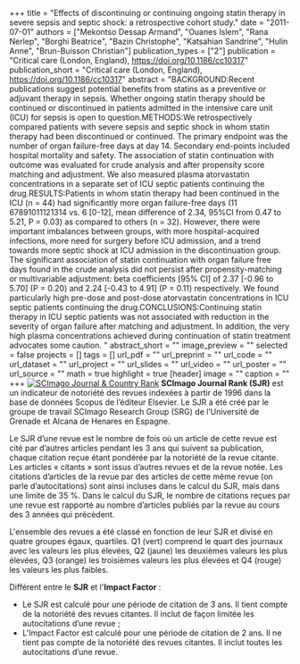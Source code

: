 +++
title = "Effects of discontinuing or continuing ongoing statin therapy in severe sepsis and septic shock: a retrospective cohort study."
date = "2011-07-01"
authors = ["Mekontso Dessap Armand", "Ouanes Islem", "Rana Nerlep", "Borghi Beatrice", "Bazin Christophe", "Katsahian Sandrine", "Hulin Anne", "Brun-Buisson Christian"]
publication_types = ["2"]
publication = "Critical care (London, England), https://doi.org/10.1186/cc10317"
publication_short = "Critical care (London, England), https://doi.org/10.1186/cc10317"
abstract = "BACKGROUND:Recent publications suggest potential benefits from statins as a preventive or adjuvant therapy in sepsis. Whether ongoing statin therapy should be continued or discontinued in patients admitted in the intensive care unit (ICU) for sepsis is open to question.METHODS:We retrospectively compared patients with severe sepsis and septic shock in whom statin therapy had been discontinued or continued. The primary endpoint was the number of organ failure-free days at day 14. Secondary end-points included hospital mortality and safety. The association of statin continuation with outcome was evaluated for crude analysis and after propensity score matching and adjustment. We also measured plasma atorvastatin concentrations in a separate set of ICU septic patients continuing the drug.RESULTS:Patients in whom statin therapy had been continued in the ICU (n = 44) had significantly more organ failure-free days (11 67891011121314 vs. 6 [0-12], mean difference of 2.34, 95%CI from 0.47 to 5.21, P = 0.03) as compared to others (n = 32). However, there were important imbalances between groups, with more hospital-acquired infections, more need for surgery before ICU admission, and a trend towards more septic shock at ICU admission in the discontinuation group. The significant association of statin continuation with organ failure free days found in the crude analysis did not persist after propensity-matching or multivariable adjustment: beta coefficients [95% CI] of 2.37 [-0.96 to 5.70] (P = 0.20) and 2.24 [-0.43 to 4.91] (P = 0.11) respectively. We found particularly high pre-dose and post-dose atorvastatin concentrations in ICU septic patients continuing the drug.CONCLUSIONS:Continuing statin therapy in ICU septic patients was not associated with reduction in the severity of organ failure after matching and adjustment. In addition, the very high plasma concentrations achieved during continuation of statin treatment advocates some caution. "
abstract_short = ""
image_preview = ""
selected = false
projects = []
tags = []
url_pdf = ""
url_preprint = ""
url_code = ""
url_dataset = ""
url_project = ""
url_slides = ""
url_video = ""
url_poster = ""
url_source = ""
math = true
highlight = true
[header]
image = ""
caption = ""
+++
<a href="https://www.scimagojr.com/journalsearch.php?q=29914&amp;tip=sid&amp;exact=no" title="SCImago Journal &amp; Country Rank"><img border="0" src="https://www.scimagojr.com/journal_img.php?id=29914" alt="SCImago Journal &amp; Country Rank"  /></a>
**SCImago Journal Rank (SJR)** est un indicateur de notoriété des revues indexées à partir de 1996 dans la base de données Scopus de l’éditeur Elsevier. Le SJR a été créé par le groupe de travail SCImago Research Group (SRG) de l’Université de Grenade et Alcana de Henares en Espagne.  
  
Le SJR d’une revue est le nombre de fois où un article de cette revue est cité par d’autres articles pendant les 3 ans qui suivent sa publication, chaque citation reçue étant pondérée par la notoriété de la revue citante. Les articles « citants » sont issus d’autres revues et de la revue notée. Les citations d’articles de la revue par des articles de cette même revue (on parle d’autocitations) sont ainsi incluses dans le calcul du SJR, mais dans une limite de 35 %. Dans le calcul du SJR, le nombre de citations reçues par une revue est rapporté au nombre d’articles publiés par la revue au cours des 3 années qui précèdent.  
  
L'ensemble des revues a été classé en fonction de leur SJR et divisé en quatre groupes égaux, quartiles. Q1 (vert) comprend le quart des journaux avec les valeurs les plus élevées, Q2 (jaune) les deuxièmes valeurs les plus élevées, Q3 (orange) les troisièmes valeurs les plus élevées et Q4 (rouge) les valeurs les plus faibles.  
  
Différent entre le **SJR** et l'**Impact Factor** :  
- Le SJR est calculé pour une période de citation de 3 ans. Il tient compte de la notoriété des revues citantes. Il inclut de façon limitée les autocitations d’une revue ;  
- L'Impact Factor est calculé pour une période de citation de 2 ans. Il ne tient pas compte de la notoriété des revues citantes. Il inclut toutes les autocitations d’une revue.
